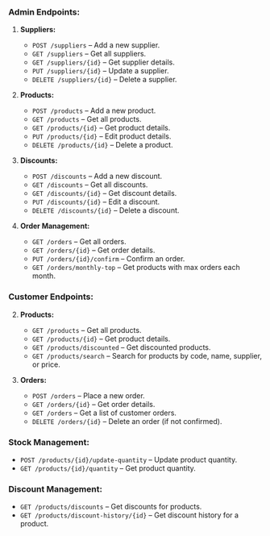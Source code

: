 ### **Admin Endpoints:**

1. **Suppliers:**
   - `POST /suppliers` – Add a new supplier.
   - `GET /suppliers` – Get all suppliers.
   - `GET /suppliers/{id}` – Get supplier details.
   - `PUT /suppliers/{id}` – Update a supplier.
   - `DELETE /suppliers/{id}` – Delete a supplier.

2. **Products:**
   - `POST /products` – Add a new product.
   - `GET /products` – Get all products.
   - `GET /products/{id}` – Get product details.
   - `PUT /products/{id}` – Edit product details.
   - `DELETE /products/{id}` – Delete a product.

3. **Discounts:**
   - `POST /discounts` – Add a new discount.
   - `GET /discounts` – Get all discounts.
   - `GET /discounts/{id}` – Get discount details.
   - `PUT /discounts/{id}` – Edit a discount.
   - `DELETE /discounts/{id}` – Delete a discount.

4. **Order Management:**
   - `GET /orders` – Get all orders.
   - `GET /orders/{id}` – Get order details.
   - `PUT /orders/{id}/confirm` – Confirm an order.
   - `GET /orders/monthly-top` – Get products with max orders each month.

### **Customer Endpoints:**

2. **Products:**
   - `GET /products` – Get all products.
   - `GET /products/{id}` – Get product details.
   - `GET /products/discounted` – Get discounted products.
   - `GET /products/search` – Search for products by code, name, supplier, or price.

3. **Orders:**
   - `POST /orders` – Place a new order.
   - `GET /orders/{id}` – Get order details.
   - `GET /orders` – Get a list of customer orders.
   - `DELETE /orders/{id}` – Delete an order (if not confirmed).

### **Stock Management:**
   - `POST /products/{id}/update-quantity` – Update product quantity.
   - `GET /products/{id}/quantity` – Get product quantity.

### **Discount Management:**
   - `GET /products/discounts` – Get discounts for products.
   - `GET /products/discount-history/{id}` – Get discount history for a product.
